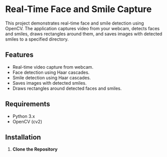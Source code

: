 # Real-Time Face and Smile Capture

This project demonstrates real-time face and smile detection using OpenCV. The application captures video from your webcam, detects faces and smiles, draws rectangles around them, and saves images with detected smiles to a specified directory.

## Features

- Real-time video capture from webcam.
- Face detection using Haar cascades.
- Smile detection using Haar cascades.
- Saves images with detected smiles.
- Draws rectangles around detected faces and smiles.

## Requirements

- Python 3.x
- OpenCV (cv2)

## Installation

1. **Clone the Repository**
